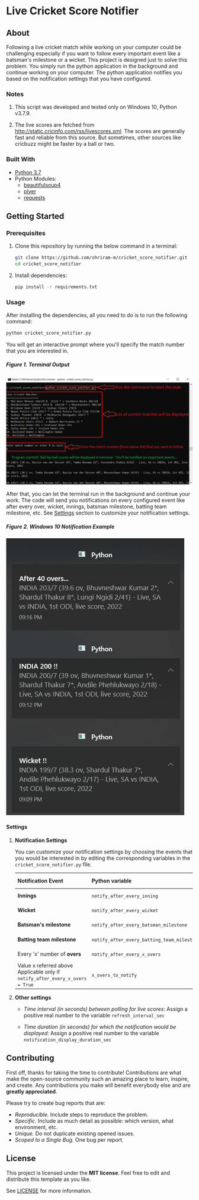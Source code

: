# Live Cricket Score Notifier

## About

Following a live cricket match while working on your computer could be challenging especially if you want to follow every important event like a batsman's milestone or a wicket. This project is designed just to solve this problem. You simply run the python application in the background and continue working on your computer. The python application notifies you based on the notification settings that you have configured.

### Notes

  1. This script was developed and tested only on Windows 10, Python v3.7.9.

  2. The live scores are fetched from http://static.cricinfo.com/rss/livescores.xml. The scores are generally fast and reliable from this source. But sometimes, other sources like cricbuzz might be faster by a ball or two.

### Built With

- [Python 3.7](https://www.python.org/downloads/release/python-379/)
- Python Modules:
  - [beautifulsoup4](https://pypi.org/project/beautifulsoup4/)
  - [plyer](https://pypi.org/project/plyer/)
  - [requests](https://pypi.org/project/requests/)

## Getting Started

### Prerequisites

1. Clone this repository by running the below command in a terminal:

   ```sh
   git clone https://github.com/shriram-m/cricket_score_notifier.git
   cd cricket_score_notifier
   ```

2. Install dependencies:

   ```sh
   pip install -r requirements.txt
   ```

### Usage

After installing the dependencies, all you need to do is to run the following command:

```sh
python cricket_score_notifier.py
```

You will get an interactive prompt where you'll specify the match number that you are interested in.

##### Figure 1. Terminal Output

![Figure 1](images/terminal_output.png)

After that, you can let the terminal run in the background and continue your work. The code will send you notifications on every configured event like after every over, wicket, innings, batsman milestone, batting team milestone, etc. See [Settings](#settings) section to customize your notification settings.

##### Figure 2. Windows 10 Notification Example

![Figure 2](images/windows-notifications.png)

#### Settings

1. **Notification Settings**

   You can customize your notification settings by choosing the events that you would be interested in by editing the corresponding variables in the `cricket_score_notifier.py` file.

   | Notification Event                                                               | Python variable                             | Valid values           |
   |----------------------------------------------------------------------------------|---------------------------------------------|------------------------|
   | **Innings**                                                                      | `notify_after_every_inning`                 | `True` / `False`       |
   | **Wicket**                                                                       | `notify_after_every_wicket`                 | `True` / `False`       |
   | **Batsman's milestone**                                                          | `notify_after_every_batsman_milestone`      | `True` / `False`       |
   | **Batting team milestone**                                                       | `notify_after_every_batting_team_milestone` | `True` / `False`       |
   | Every 'x' number of **overs**                                                    | `notify_after_every_x_overs`                | `True` / `False`       |
   | Value x referred above<br>Applicable only if `notify_after_every_x_overs = True` | `x_overs_to_notify`                         | Positive integers only |

2. **Other settings**

   - *Time interval (in seconds) between polling for live scores*: Assign a positive real number to the variable `refresh_interval_sec`

   - *Time duration (in seconds) for which the notification would be displayed*: Assign a positive real number to the variable `notification_display_duration_sec`

## Contributing

First off, thanks for taking the time to contribute! Contributions are what make the open-source community such an amazing place to learn, inspire, and create. Any contributions you make will benefit everybody else and are **greatly appreciated**.

Please try to create bug reports that are:

- _Reproducible._ Include steps to reproduce the problem.
- _Specific._ Include as much detail as possible: which version, what environment, etc.
- _Unique._ Do not duplicate existing opened issues.
- _Scoped to a Single Bug._ One bug per report.

## License

This project is licensed under the **MIT license**. Feel free to edit and distribute this template as you like.

See [LICENSE](LICENSE) for more information.

